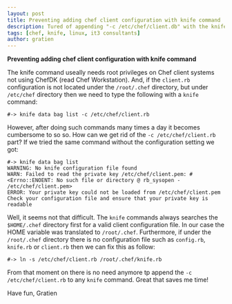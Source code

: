 ```yaml
---
layout: post
title: Preventing adding chef client configuration with knife command
description: Tured of appending "-c /etc/chef/client.db" with the knife command?
tags: [chef, knife, linux, it3 consultants]
author: gratien
---
```


<strong>Preventing adding chef client configuration with knife command</strong>

The knife command useally needs root privileges on Chef client systems not using ChefDK (read Chef Workstation). And, if the `client.rb` configuration is not located under the `/root/.chef` directory, but under `/etc/chef` directory then we need to type the following with a `knife` command:

    #-> knife data bag list -c /etc/chef/client.rb

However, after doing such commands many times a day it becomes cumbersome to so so. How can we get rid of the `-c /etc/chef/client.rb` part? If we tried the same command without the configuration setting we got:

    #-> knife data bag list
    WARNING: No knife configuration file found
    WARN: Failed to read the private key /etc/chef/client.pem: #<Errno::ENOENT: No such file or directory @ rb_sysopen - /etc/chef/client.pem>
    ERROR: Your private key could not be loaded from /etc/chef/client.pem
    Check your configuration file and ensure that your private key is readable 

Well, it seems not that difficult. The `knife` commands always searches the `$HOME/.chef` directory first for a valid client configuration file. In our case the HOME variable was translated to `/root/.chef`. Furthermore, if under the `/root/.chef` directory there is no configuration file such as `config.rb`, `knife.rb` or `client.rb` then we can fix this as follow:

    #-> ln -s /etc/chef/client.rb /root/.chef/knife.rb

From that moment on there is no need anymore tp append the `-c /etc/chef/client.rb` to any `knife` command. Great that saves me time!

Have fun, Gratien
